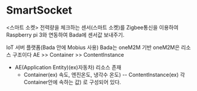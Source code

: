 # SmartSocket

<스마트 소켓>
전력량을 체크하는 센서(스마트 소켓)를 Zigbee통신을 이용하여 Raspberry pi 3와 연동하여 Bada에 센서값 보내주기.



IoT  서버 플랫폼(Bada 안에 Mobius 사용)
Bada는 oneM2M 기반
oneM2M은 리소스 구조이다
AE >> Container >> ContentInstance
- AE(Application Entity)(ex)자동차) 리소스 존재
  - Container(ex) 속도, 엔진온도, 냉각수 온도)
     -- ContentInstance(ex) 각 Container안에 속하는 값)
로 구성되어 있다.
